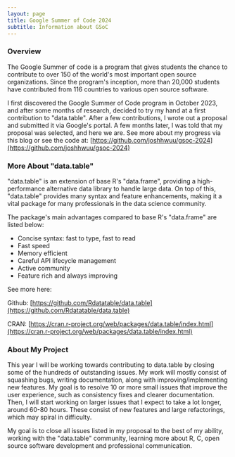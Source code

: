 ```yaml
---
layout: page
title: Google Summer of Code 2024
subtitle: Information about GSoC
---
```


### Overview

The Google Summer of code is a program that gives students the chance to contribute to over 150 of the world's most important open source organizations. Since the program's inception, more than 20,000 students have contributed from 116 countries to various open source software.

I first discovered the Google Summer of Code program in October 2023, and after some months of research, decided to try my hand at a first contribution to "data.table". After a few contributions, I wrote out a proposal and submitted it via Google's portal. A few months later, I was told that my proposal was selected, and here we are. See more about my progress via this blog or see the code at: [https://github.com/joshhwuu/gsoc-2024](https://github.com/joshhwuu/gsoc-2024)

### More About "data.table"
"data.table" is an extension of base R's "data.frame", providing a high-performance alternative data library to handle large data. On top of this, "data.table" provides many syntax and feature enhancements, making it a vital package for many professionals in the data science community. 

The package's main advantages compared to base R's "data.frame" are listed below:
- Concise syntax: fast to type, fast to read
- Fast speed
- Memory efficient
- Careful API lifecycle management
- Active community
- Feature rich and always improving

See more here:

Github: [https://github.com/Rdatatable/data.table](https://github.com/Rdatatable/data.table)

CRAN: [https://cran.r-project.org/web/packages/data.table/index.html](https://cran.r-project.org/web/packages/data.table/index.html)

### About My Project

This year I will be working towards contributing to data.table by closing some of the hundreds of outstanding issues. My work will mostly consist of squashing bugs, writing documentation, along with improving/implementing new features. My goal is to resolve 10 or more small issues that improve the user experience, such as consistency fixes and clearer documentation. Then, I will start working on larger issues that I expect to take a lot longer, around 60-80 hours. These consist of new features and large refactorings, which may spiral in difficulty.

My goal is to close all issues listed in my proposal to the best of my ability, working with the "data.table" community, learning more about R, C, open source software development and professional communication.
